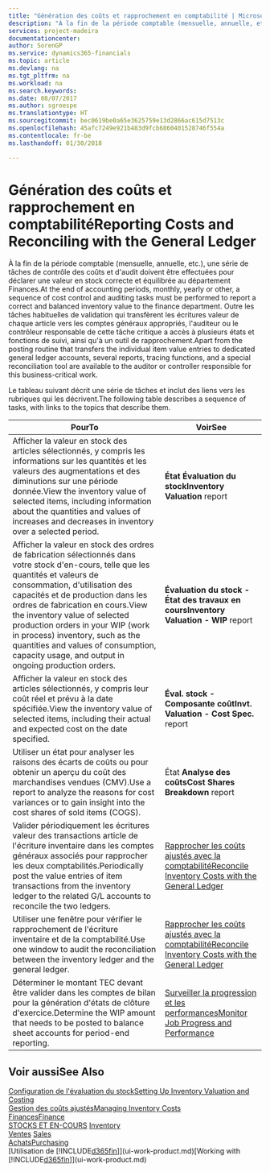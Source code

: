 ```yaml
---
title: "Génération des coûts et rapprochement en comptabilité | Microsoft Docs"
description: "À la fin de la période comptable (mensuelle, annuelle, etc.), une série de tâches de contrôle des coûts et d'audit doivent être effectuées pour déclarer une valeur en stock correcte et équilibrée au département Finances. Outre les tâches habituelles de validation qui transfèrent les écritures valeur de chaque article vers les comptes généraux appropriés, l'auditeur ou le contrôleur responsable de cette tâche critique a accès à plusieurs états et fonctions de suivi, ainsi qu'à un outil de rapprochement."
services: project-madeira
documentationcenter: 
author: SorenGP
ms.service: dynamics365-financials
ms.topic: article
ms.devlang: na
ms.tgt_pltfrm: na
ms.workload: na
ms.search.keywords: 
ms.date: 08/07/2017
ms.author: sgroespe
ms.translationtype: HT
ms.sourcegitcommit: bec0619be0a65e3625759e13d2866ac615d7513c
ms.openlocfilehash: 45afc7249e921b483d9fcb6860401528746f554a
ms.contentlocale: fr-be
ms.lasthandoff: 01/30/2018

---
```

# <a name="reporting-costs-and-reconciling-with-the-general-ledger"></a><span data-ttu-id="c95e5-104">Génération des coûts et rapprochement en comptabilité</span><span class="sxs-lookup"><span data-stu-id="c95e5-104">Reporting Costs and Reconciling with the General Ledger</span></span>
<span data-ttu-id="c95e5-105">À la fin de la période comptable (mensuelle, annuelle, etc.), une série de tâches de contrôle des coûts et d'audit doivent être effectuées pour déclarer une valeur en stock correcte et équilibrée au département Finances.</span><span class="sxs-lookup"><span data-stu-id="c95e5-105">At the end of accounting periods, monthly, yearly or other, a sequence of cost control and auditing tasks must be performed to report a correct and balanced inventory value to the finance department.</span></span> <span data-ttu-id="c95e5-106">Outre les tâches habituelles de validation qui transfèrent les écritures valeur de chaque article vers les comptes généraux appropriés, l'auditeur ou le contrôleur responsable de cette tâche critique a accès à plusieurs états et fonctions de suivi, ainsi qu'à un outil de rapprochement.</span><span class="sxs-lookup"><span data-stu-id="c95e5-106">Apart from the posting routine that transfers the individual item value entries to dedicated general ledger accounts, several reports, tracing functions, and a special reconciliation tool are available to the auditor or controller responsible for this business-critical work.</span></span>  

 <span data-ttu-id="c95e5-107">Le tableau suivant décrit une série de tâches et inclut des liens vers les rubriques qui les décrivent.</span><span class="sxs-lookup"><span data-stu-id="c95e5-107">The following table describes a sequence of tasks, with links to the topics that describe them.</span></span>   

|<span data-ttu-id="c95e5-108">**Pour**</span><span class="sxs-lookup"><span data-stu-id="c95e5-108">**To**</span></span>|<span data-ttu-id="c95e5-109">**Voir**</span><span class="sxs-lookup"><span data-stu-id="c95e5-109">**See**</span></span>|  
|------------|-------------|  
|<span data-ttu-id="c95e5-110">Afficher la valeur en stock des articles sélectionnés, y compris les informations sur les quantités et les valeurs des augmentations et des diminutions sur une période donnée.</span><span class="sxs-lookup"><span data-stu-id="c95e5-110">View the inventory value of selected items, including information about the quantities and values of increases and decreases in inventory over a selected period.</span></span>|<span data-ttu-id="c95e5-111">**État Évaluation du stock**</span><span class="sxs-lookup"><span data-stu-id="c95e5-111">**Inventory Valuation** report</span></span>|  
|<span data-ttu-id="c95e5-112">Afficher la valeur en stock des ordres de fabrication sélectionnés dans votre stock d'en-cours, telle que les quantités et valeurs de consommation, d'utilisation des capacités et de production dans les ordres de fabrication en cours.</span><span class="sxs-lookup"><span data-stu-id="c95e5-112">View the inventory value of selected production orders in your WIP (work in process) inventory, such as the quantities and values of consumption, capacity usage, and output in ongoing production orders.</span></span>|<span data-ttu-id="c95e5-113">**Évaluation du stock - État des travaux en cours**</span><span class="sxs-lookup"><span data-stu-id="c95e5-113">**Inventory Valuation - WIP** report</span></span>|  
|<span data-ttu-id="c95e5-114">Afficher la valeur en stock des articles sélectionnés, y compris leur coût réel et prévu à la date spécifiée.</span><span class="sxs-lookup"><span data-stu-id="c95e5-114">View the inventory value of selected items, including their actual and expected cost on the date specified.</span></span>|<span data-ttu-id="c95e5-115">**Éval. stock - Composante coût**</span><span class="sxs-lookup"><span data-stu-id="c95e5-115">**Invt. Valuation - Cost Spec.** report</span></span>|  
|<span data-ttu-id="c95e5-116">Utiliser un état pour analyser les raisons des écarts de coûts ou pour obtenir un aperçu du coût des marchandises vendues (CMV).</span><span class="sxs-lookup"><span data-stu-id="c95e5-116">Use a report to analyze the reasons for cost variances or to gain insight into the cost shares of sold items (COGS).</span></span>|<span data-ttu-id="c95e5-117">État **Analyse des coûts**</span><span class="sxs-lookup"><span data-stu-id="c95e5-117">**Cost Shares Breakdown** report</span></span>|  
|<span data-ttu-id="c95e5-118">Valider périodiquement les écritures valeur des transactions article de l'écriture inventaire dans les comptes généraux associés pour rapprocher les deux comptabilités.</span><span class="sxs-lookup"><span data-stu-id="c95e5-118">Periodically post the value entries of item transactions from the inventory ledger to the related G/L accounts to reconcile the two ledgers.</span></span>|[<span data-ttu-id="c95e5-119">Rapprocher les coûts ajustés avec la comptabilité</span><span class="sxs-lookup"><span data-stu-id="c95e5-119">Reconcile Inventory Costs with the General Ledger</span></span>](finance-how-to-post-inventory-costs-to-the-general-ledger.md)|  
|<span data-ttu-id="c95e5-120">Utiliser une fenêtre pour vérifier le rapprochement de l'écriture inventaire et de la comptabilité.</span><span class="sxs-lookup"><span data-stu-id="c95e5-120">Use one window to audit the reconciliation between the inventory ledger and the general ledger.</span></span>|[<span data-ttu-id="c95e5-121">Rapprocher les coûts ajustés avec la comptabilité</span><span class="sxs-lookup"><span data-stu-id="c95e5-121">Reconcile Inventory Costs with the General Ledger</span></span>](finance-how-to-post-inventory-costs-to-the-general-ledger.md)|  
|<span data-ttu-id="c95e5-122">Déterminer le montant TEC devant être valider dans les comptes de bilan pour la génération d'états de clôture d'exercice.</span><span class="sxs-lookup"><span data-stu-id="c95e5-122">Determine the WIP amount that needs to be posted to balance sheet accounts for period-end reporting.</span></span>|[<span data-ttu-id="c95e5-123">Surveiller la progression et les performances</span><span class="sxs-lookup"><span data-stu-id="c95e5-123">Monitor Job Progress and Performance</span></span>](projects-how-monitor-progress-performance.md)|

## <a name="see-also"></a><span data-ttu-id="c95e5-124">Voir aussi</span><span class="sxs-lookup"><span data-stu-id="c95e5-124">See Also</span></span>  
[<span data-ttu-id="c95e5-125">Configuration de l'évaluation du stock</span><span class="sxs-lookup"><span data-stu-id="c95e5-125">Setting Up Inventory Valuation and Costing</span></span>](finance-set-up-inventory-valuation-and-costing.md)  
[<span data-ttu-id="c95e5-126">Gestion des coûts ajustés</span><span class="sxs-lookup"><span data-stu-id="c95e5-126">Managing Inventory Costs</span></span>](finance-manage-inventory-costs.md)  
[<span data-ttu-id="c95e5-127">Finances</span><span class="sxs-lookup"><span data-stu-id="c95e5-127">Finance</span></span>](finance.md)  
<span data-ttu-id="c95e5-128">[STOCKS ET EN-COURS](inventory-manage-inventory.md) </span><span class="sxs-lookup"><span data-stu-id="c95e5-128">[Inventory](inventory-manage-inventory.md) </span></span>  
<span data-ttu-id="c95e5-129">[Ventes](sales-manage-sales.md) </span><span class="sxs-lookup"><span data-stu-id="c95e5-129">[Sales](sales-manage-sales.md) </span></span>  
[<span data-ttu-id="c95e5-130">Achats</span><span class="sxs-lookup"><span data-stu-id="c95e5-130">Purchasing</span></span>](purchasing-manage-purchasing.md)  
<span data-ttu-id="c95e5-131">[Utilisation de [!INCLUDE[d365fin](includes/d365fin_md.md)]](ui-work-product.md)</span><span class="sxs-lookup"><span data-stu-id="c95e5-131">[Working with [!INCLUDE[d365fin](includes/d365fin_md.md)]](ui-work-product.md)</span></span>

